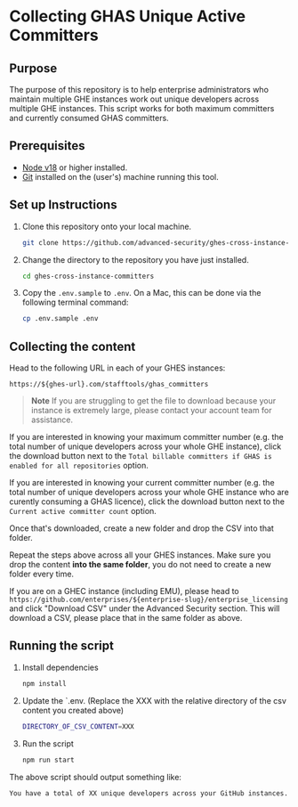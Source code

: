# Collecting GHAS Unique Active Committers

## Purpose

The purpose of this repository is to help enterprise administrators who maintain multiple GHE instances work out unique developers across multiple GHE instances. This script works for both maximum committers and currently consumed GHAS committers. 

## Prerequisites

- [Node v18](https://nodejs.org/en/download/) or higher installed.
- [Git](https://git-scm.com/downloads) installed on the (user's) machine running this tool.

## Set up Instructions

1.  Clone this repository onto your local machine.

    ```bash
    git clone https://github.com/advanced-security/ghes-cross-instance-committers.git
    ```

2.  Change the directory to the repository you have just installed.

    ```bash
    cd ghes-cross-instance-committers
    ```

4.  Copy the `.env.sample` to `.env`. On a Mac, this can be done via the following terminal command:

    ```bash
    cp .env.sample .env
    ```

## Collecting the content

Head to the following URL in each of your GHES instances:

```
https://${ghes-url}.com/stafftools/ghas_committers
```

> **Note**
> If you are struggling to get the file to download because your instance is extremely large, please contact your account team for assistance.

If you are interested in knowing your maximum committer number (e.g. the total number of unique developers across your whole GHE instance), click the download button next to the `Total billable committers if GHAS is enabled for all repositories` option. 

If you are interested in knowing your current committer number (e.g. the total number of unique developers across your whole GHE instance who are curently consuming a GHAS licence), click the download button next to the `Current active committer count` option.

Once that's downloaded, create a new folder and drop the CSV into that folder. 

Repeat the steps above across all your GHES instances. Make sure you drop the content **into the same folder**, you do not need to create a new folder every time. 

If you are on a GHEC instance (including EMU), please head to `https://github.com/enterprises/${enterprise-slug}/enterprise_licensing` and click "Download CSV" under the Advanced Security section. This will download a CSV, please place that in the same folder as above.

## Running the script

1.  Install dependencies

    ```bash
    npm install
    ```

3.  Update the `.env. (Replace the XXX with the relative directory of the csv content you created above)

    ```bash
    DIRECTORY_OF_CSV_CONTENT=XXX
    ```

2.  Run the script

    ```bash
    npm run start
    ```

The above script should output something like:

```
You have a total of XX unique developers across your GitHub instances.
```
